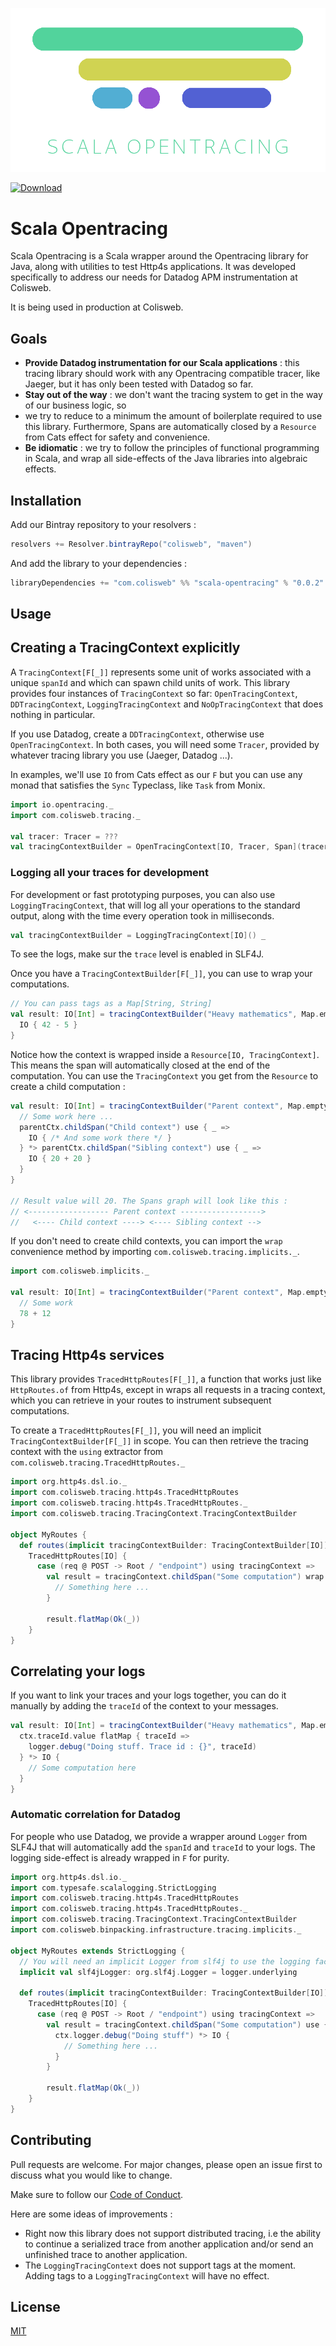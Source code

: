 ![Scala Opentracing](./logo.png)

[ ![Download](https://api.bintray.com/packages/colisweb/maven/scala-opentracing/images/download.svg) ](https://bintray.com/colisweb/maven/scala-opentracing/_latestVersion)

# Scala Opentracing

Scala Opentracing is a Scala  wrapper around the Opentracing library for Java, along with utilities to test Http4s applications. It was
developed specifically to address our needs for Datadog APM instrumentation at Colisweb.

It is being used in production at Colisweb.

## Goals

- **Provide Datadog instrumentation for our Scala applications** : this tracing library should work with any Opentracing compatible tracer,
like Jaeger, but it has only been tested with Datadog so far.
- **Stay out of the way** : we don't want the tracing system to get in the way of our business logic, so
- we try to reduce to a minimum the amount of boilerplate required to use this library. Furthermore, Spans
are automatically closed by a `Resource` from Cats effect for safety and convenience.
- **Be idiomatic** : we try to follow the principles of functional programming in Scala, and wrap all side-effects of the Java libraries into algebraic effects.

## Installation

Add our Bintray repository to your resolvers :

```scala
resolvers += Resolver.bintrayRepo("colisweb", "maven")
```

And add the library to your dependencies :

```scala
libraryDependencies += "com.colisweb" %% "scala-opentracing" % "0.0.2"
```

## Usage

## Creating a TracingContext explicitly

A `TracingContext[F[_]]` represents some unit of works associated with a unique `spanId` and which can spawn child units of work. This library provides
four instances of `TracingContext` so far: `OpenTracingContext`, `DDTracingContext`, `LoggingTracingContext` and `NoOpTracingContext` that does nothing in particular.

If you use Datadog, create a `DDTracingContext`, otherwise use `OpenTracingContext`. In both cases, you will need some `Tracer`, provided by whatever tracing
library you use (Jaeger, Datadog ...).

In examples, we'll use `IO` from Cats effect as our `F` but you can use any monad that satisfies the `Sync` Typeclass, like `Task` from Monix.

```scala
import io.opentracing._
import com.colisweb.tracing._

val tracer: Tracer = ???
val tracingContextBuilder = OpenTracingContext[IO, Tracer, Span](tracer) _
```

### Logging all your traces for development

For development or fast prototyping purposes, you can also use `LoggingTracingContext`, that will log all your operations to the standard
output, along with the time every operation took in milliseconds.

```scala
val tracingContextBuilder = LoggingTracingContext[IO]() _
```

To see the logs, make sur the `trace` level is enabled in SLF4J.

Once you have a `TracingContextBuilder[F[_]]`, you can use to wrap your computations.

```scala
// You can pass tags as a Map[String, String]
val result: IO[Int] = tracingContextBuilder("Heavy mathematics", Map.empty) use { _ =>
  IO { 42 - 5 }
}
```

Notice how the context is wrapped inside a `Resource[IO, TracingContext]`. This means the span will
automatically closed at the end of the computation. You can use the `TracingContext` you get from the
`Resource` to create a child computation :

```scala
val result: IO[Int] = tracingContextBuilder("Parent context", Map.empty) use { parentCtx =>
  // Some work here ...
  parentCtx.childSpan("Child context") use { _ =>
    IO { /* And some work there */ }
  } *> parentCtx.childSpan("Sibling context") use { _ =>
    IO { 20 + 20 }
  }
}

// Result value will 20. The Spans graph will look like this :
// <------------------ Parent context ------------------>
//   <---- Child context ----> <---- Sibling context -->
```

If you don't need to create child contexts, you can import the `wrap` convenience method
by importing `com.colisweb.tracing.implicits._`.

```scala
import com.colisweb.implicits._

val result: IO[Int] = tracingContextBuilder("Parent context", Map.empty) wrap IO {
  // Some work
  78 + 12
}
```

## Tracing Http4s services

This library provides `TracedHttpRoutes[F[_]]`, a function that works just like `HttpRoutes.of` from Http4s, except in wraps
all requests in a tracing context, which you can retrieve in your routes to instrument subsequent computations.

To create a `TracedHttpRoutes[F[_]]`, you will need an implicit `TracingContextBuilder[F[_]]` in scope. You can then retrieve the
tracing context with the `using` extractor from `com.colisweb.tracing.TracedHttpRoutes._`

```scala
import org.http4s.dsl.io._
import com.colisweb.tracing.http4s.TracedHttpRoutes
import com.colisweb.tracing.http4s.TracedHttpRoutes._
import com.colisweb.tracing.TracingContext.TracingContextBuilder

object MyRoutes {
  def routes(implicit tracingContextBuilder: TracingContextBuilder[IO]): HttpRoutes[IO] =
    TracedHttpRoutes[IO] {
      case (req @ POST -> Root / "endpoint") using tracingContext =>
        val result = tracingContext.childSpan("Some computation") wrap IO {
          // Something here ...
        }

        result.flatMap(Ok(_))
    }
}
```

## Correlating your logs

If you want to link your traces and your logs together, you can do it manually by adding the `traceId` of the context
to your messages.

```scala
val result: IO[Int] = tracingContextBuilder("Heavy mathematics", Map.empty) use { ctx =>
  ctx.traceId.value flatMap { traceId =>
    logger.debug("Doing stuff. Trace id : {}", traceId)
  } *> IO {
    // Some computation here
  }
} 
```

### Automatic correlation for Datadog

For people who use Datadog, we provide a wrapper around `Logger` from SLF4J that will automatically
add the `spanId` and `traceId` to your logs. The logging side-effect is already wrapped in `F` for
purity.

```scala
import org.http4s.dsl.io._
import com.typesafe.scalalogging.StrictLogging
import com.colisweb.tracing.http4s.TracedHttpRoutes
import com.colisweb.tracing.http4s.TracedHttpRoutes._
import com.colisweb.tracing.TracingContext.TracingContextBuilder
import com.colisweb.binpacking.infrastructure.tracing.implicits._

object MyRoutes extends StrictLogging {
  // You will need an implicit Logger from slf4j to use the logging facility
  implicit val slf4jLogger: org.slf4j.Logger = logger.underlying

  def routes(implicit tracingContextBuilder: TracingContextBuilder[IO]): HttpRoutes[IO] =
    TracedHttpRoutes[IO] {
      case (req @ POST -> Root / "endpoint") using tracingContext =>
        val result = tracingContext.childSpan("Some computation") use { ctx =>
          ctx.logger.debug("Doing stuff") *> IO {
            // Something here ...
          }
        } 

        result.flatMap(Ok(_))
    }
}
```

## Contributing

Pull requests are welcome. For major changes, please open an issue first to discuss what you would like to change.

Make sure to follow our [Code of Conduct](./CODE_OF_CONDUCT.md).

Here are some ideas of improvements :

- Right now this library does not support distributed tracing, i.e the ability to continue a serialized
trace from another application and/or send an unfinished trace to another application.
- The `LoggingTracingContext` does not support tags at the moment. Adding tags to a `LoggingTracingContext` will have
no effect.

## License

[MIT](./LICENSE.md)